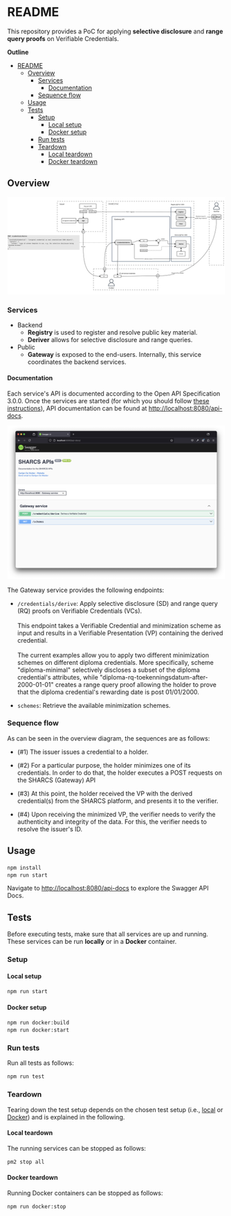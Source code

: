 # README

This repository provides a PoC for applying **selective disclosure** and **range query proofs** on Verifiable Credentials.

**Outline**

- [README](#readme)
  - [Overview](#overview)
    - [Services](#services)
      - [Documentation](#documentation)
    - [Sequence flow](#sequence-flow)
  - [Usage](#usage)
  - [Tests](#tests)
    - [Setup](#setup)
      - [Local setup](#local-setup)
      - [Docker setup](#docker-setup)
    - [Run tests](#run-tests)
    - [Teardown](#teardown)
      - [Local teardown](#local-teardown)
      - [Docker teardown](#docker-teardown)

## Overview

![Overview](img/overview.jpg)

### Services

- Backend
  - **Registry** is used to register and resolve public key material.
  - **Deriver** allows for selective disclosure and range queries.
- Public
  - **Gateway** is exposed to the end-users. Internally, this service coordinates the backend services.

#### Documentation

Each service's API is documented according to the Open API Specification 3.0.0.
Once the services are started (for which you should follow [these instructions](#usage)), API documentation can be found at <http://localhost:8080/api-docs>.

![Swagger Service API Documentation](./img/swagger-api-docs.png)

The Gateway service provides the following endpoints:

- `/credentials/derive`: Apply selective disclosure (SD) and range query (RQ) proofs on Verifiable Credentials (VCs).<br><br>
This endpoint takes a Verifiable Credential and minimization scheme as input and results in a Verifiable Presentation
(VP) containing the derived credential.<br><br>
The current examples allow you to apply two different minimization schemes
on different diploma credentials. More specifically, scheme "diploma-minimal" selectively discloses a subset of
the diploma credential's attributes,
while "diploma-rq-toekenningsdatum-after-2000-01-01" creates a range query proof allowing the holder to prove
that the diploma credential's rewarding date is post 01/01/2000.

- `schemes`: Retrieve the available minimization schemes.

### Sequence flow

As can be seen in the overview diagram, the sequences are as follows:

- (#1) The issuer issues a credential to a holder.

- (#2) For a particular purpose,
the holder minimizes one of its credentials. In order to do that, the holder executes a POST requests on the SHARCS (Gateway) API

- (#3) At this point, the holder received the VP with the derived credential(s) from the SHARCS platform, and presents it to the verifier.

- (#4) Upon receiving the minimized VP, the verifier needs to verify the authenticity and integrity of the data.
  For this, the verifier needs to resolve the issuer's ID.

  
## Usage

```bash
npm install
npm run start
```

Navigate to
<http://localhost:8080/api-docs> to explore the Swagger API Docs.

## Tests

Before executing tests,
make sure that all services are up and running.
These services can be run **locally** or in a **Docker** container.

### Setup

#### Local setup

```bash
npm run start
```

#### Docker setup

```bash
npm run docker:build
npm run docker:start
```

### Run tests

Run all tests as follows: 

```bash
npm run test
```

### Teardown

Tearing down the test setup depends on the chosen test setup (i.e., [local](#local-setup) or [Docker](#docker-setup)) and is explained in the following. 

#### Local teardown

The running services can be stopped as follows:

```bash
pm2 stop all
```

#### Docker teardown

Running Docker containers can be stopped as follows:

```bash
npm run docker:stop
```
